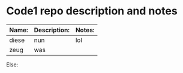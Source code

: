 # Code1 repo description and notes


Name: | Description: | Notes:
----- | ------------ | ------------ |
diese | nun | lol
zeug | was |



Else:
